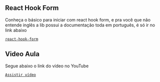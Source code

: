 ## React Hook Form

Conheça o básico para iniciar com react hook form, e pra você que não entende inglês a lib possui a documentação toda em português, é só ir no link abaixo

[`react-hook-form`](https://react-hook-form.com/pt/)

## Video Aula

Segue abaixo o link do vídeo no YouTube

[`Assistir vídeo`](https://youtu.be/6TH_XoBdIjo)

